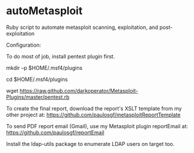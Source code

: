 # autoMetasploit
Ruby script to automate metasploit scanning, exploitation, and post-exploitation

Configuration:

To do most of job, install pentest plugin first.

mkdir –p $HOME/.msf4/plugins

cd $HOME/.msf4/plugins

wget https://raw.github.com/darkoperator/Metasploit-Plugins/master/pentest.rb

To create the final report, download the report's XSLT template from my other project at:
https://github.com/paulosgf/metasploitReportTemplate

To send PDF report email (Gmail), use my Metasploit plugin reportEmail at:
https://github.com/paulosgf/reportEmail

Install the ldap-utils package to enumerate LDAP users on target too.
